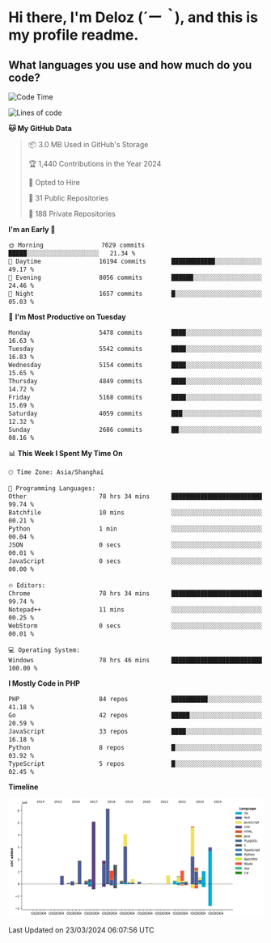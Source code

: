 # **Hi there, I'm Deloz (*´ー｀*), and this is my profile readme.**

## **What languages you use and how much do you code?**

<!--START_SECTION:waka-->
![Code Time](http://img.shields.io/badge/Code%20Time-3%2C557%20hrs%2042%20mins-blue)

![Lines of code](https://img.shields.io/badge/From%20Hello%20World%20I%27ve%20Written-37.8%20million%20lines%20of%20code-blue)

**🐱 My GitHub Data** 

> 📦 3.0 MB Used in GitHub's Storage 
 > 
> 🏆 1,440 Contributions in the Year 2024
 > 
> 💼 Opted to Hire
 > 
> 📜 31 Public Repositories 
 > 
> 🔑 188 Private Repositories 
 > 
**I'm an Early 🐤** 

```text
🌞 Morning                7029 commits        █████░░░░░░░░░░░░░░░░░░░░   21.34 % 
🌆 Daytime                16194 commits       ████████████░░░░░░░░░░░░░   49.17 % 
🌃 Evening                8056 commits        ██████░░░░░░░░░░░░░░░░░░░   24.46 % 
🌙 Night                  1657 commits        █░░░░░░░░░░░░░░░░░░░░░░░░   05.03 % 
```
📅 **I'm Most Productive on Tuesday** 

```text
Monday                   5478 commits        ████░░░░░░░░░░░░░░░░░░░░░   16.63 % 
Tuesday                  5542 commits        ████░░░░░░░░░░░░░░░░░░░░░   16.83 % 
Wednesday                5154 commits        ████░░░░░░░░░░░░░░░░░░░░░   15.65 % 
Thursday                 4849 commits        ████░░░░░░░░░░░░░░░░░░░░░   14.72 % 
Friday                   5168 commits        ████░░░░░░░░░░░░░░░░░░░░░   15.69 % 
Saturday                 4059 commits        ███░░░░░░░░░░░░░░░░░░░░░░   12.32 % 
Sunday                   2686 commits        ██░░░░░░░░░░░░░░░░░░░░░░░   08.16 % 
```


📊 **This Week I Spent My Time On** 

```text
🕑︎ Time Zone: Asia/Shanghai

💬 Programming Languages: 
Other                    78 hrs 34 mins      █████████████████████████   99.74 % 
Batchfile                10 mins             ░░░░░░░░░░░░░░░░░░░░░░░░░   00.21 % 
Python                   1 min               ░░░░░░░░░░░░░░░░░░░░░░░░░   00.04 % 
JSON                     0 secs              ░░░░░░░░░░░░░░░░░░░░░░░░░   00.01 % 
JavaScript               0 secs              ░░░░░░░░░░░░░░░░░░░░░░░░░   00.00 % 

🔥 Editors: 
Chrome                   78 hrs 34 mins      █████████████████████████   99.74 % 
Notepad++                11 mins             ░░░░░░░░░░░░░░░░░░░░░░░░░   00.25 % 
WebStorm                 0 secs              ░░░░░░░░░░░░░░░░░░░░░░░░░   00.01 % 

💻 Operating System: 
Windows                  78 hrs 46 mins      █████████████████████████   100.00 % 
```

**I Mostly Code in PHP** 

```text
PHP                      84 repos            ██████████░░░░░░░░░░░░░░░   41.18 % 
Go                       42 repos            █████░░░░░░░░░░░░░░░░░░░░   20.59 % 
JavaScript               33 repos            ████░░░░░░░░░░░░░░░░░░░░░   16.18 % 
Python                   8 repos             █░░░░░░░░░░░░░░░░░░░░░░░░   03.92 % 
TypeScript               5 repos             █░░░░░░░░░░░░░░░░░░░░░░░░   02.45 % 
```



**Timeline**

![Lines of Code chart](https://raw.githubusercontent.com/deloz/deloz/main/assets/bar_graph.png)


 Last Updated on 23/03/2024 06:07:56 UTC
<!--END_SECTION:waka-->

